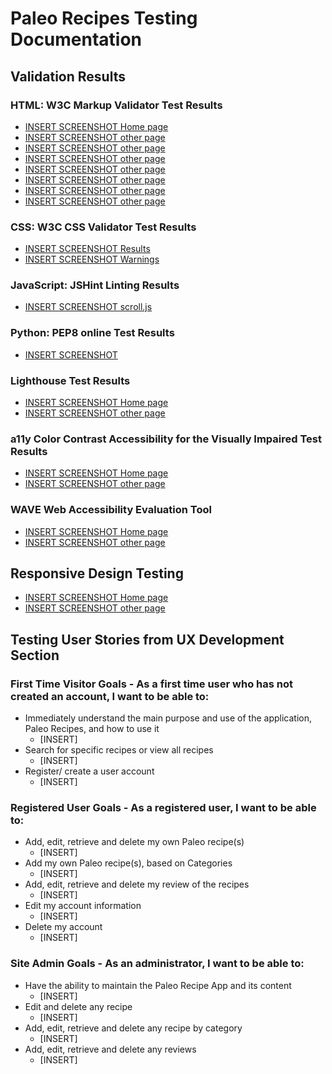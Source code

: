 # Paleo Recipes Testing Documentation



## Validation Results
### HTML: W3C Markup Validator Test Results
* [INSERT SCREENSHOT Home page](/documentation/validation/nu-html-index.webp)
* [INSERT SCREENSHOT other page](/documentation/validation/paleo-recipes.webp)
* [INSERT SCREENSHOT other page](/documentation/validation/nu-html-add-recipe.webp)
* [INSERT SCREENSHOT other page](/documentation/validation/nu-html-categories.webp)
* [INSERT SCREENSHOT other page](/documentation/validation/nu-html-register.webp)
* [INSERT SCREENSHOT other page](/documentation/validation//nu-html-login.webp)
* [INSERT SCREENSHOT other page](/documentation/validation/nu-html-about.webp)
* [INSERT SCREENSHOT other page](/documentation/validation/nu-html-profile.webp)
### CSS: W3C CSS Validator Test Results
* [INSERT SCREENSHOT Results](/documentation/validation/css-validation.webp)
* [INSERT SCREENSHOT Warnings](/documentation/validation/css-warnings.webp/)
### JavaScript: JSHint Linting Results
* [INSERT SCREENSHOT scroll.js](/documentation/validation/jshint-validation.webp)
### Python: PEP8 online Test Results
* [INSERT SCREENSHOT]()
### Lighthouse Test Results
* [INSERT SCREENSHOT Home page]()
* [INSERT SCREENSHOT other page]()
### a11y Color Contrast Accessibility for the Visually Impaired Test Results
* [INSERT SCREENSHOT Home page]()
* [INSERT SCREENSHOT other page]()
### WAVE Web Accessibility Evaluation Tool
* [INSERT SCREENSHOT Home page]()
* [INSERT SCREENSHOT other page]()

## Responsive Design Testing
* [INSERT SCREENSHOT Home page]()
* [INSERT SCREENSHOT other page]()

## Testing User Stories from UX Development Section
### First Time Visitor Goals - As a first time user who has not created an account, I want to be able to:
* Immediately understand the main purpose and use of the application, Paleo Recipes, and how to use it
    * [INSERT]
* Search for specific recipes or view all recipes
    * [INSERT]
* Register/ create a user account
    * [INSERT]
### Registered User Goals - As a registered user, I want to be able to:
* Add, edit, retrieve and delete my own Paleo recipe(s)
    * [INSERT]
* Add my own Paleo recipe(s), based on Categories
    * [INSERT]
* Add, edit, retrieve and delete my review of the recipes
    * [INSERT]
* Edit my account information
    * [INSERT]
* Delete my account
    * [INSERT]
### Site Admin Goals - As an administrator, I want to be able to:
* Have the ability to maintain the Paleo Recipe App and its content
    * [INSERT]
* Edit and delete any recipe
    * [INSERT]
* Add, edit, retrieve and delete any recipe by category
    * [INSERT]
* Add, edit, retrieve and delete any reviews
    * [INSERT]